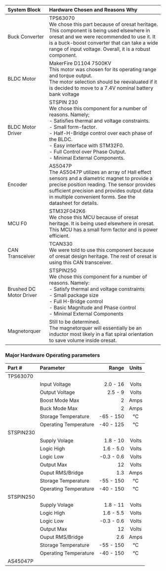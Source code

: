 
| **System Block** | **Hardware Chosen and Reasons Why** |
| :---           | :---                          |
| Buck Converter | TPS63070 <br/>We chose this part because of oresat heritage. This component is being used elsewhere in oresat and we were recommended to use it. It is a buck-boost converter that can take a wide range of input voltage. Overall, it is a robust component. |
| BLDC Motor | MakerFire D1104 7500KV <br/>This motor was chosen for its operating range and torque output. <br/>The motor selection should be reevaluated if it is decided to move to a 7.4V nominal battery bank voltage |
| BLDC Motor Driver | STSPIN 230 <br/>We chose this component for a number of reasons. Namely;  <br/> - Satisfies thermal and voltage constraints. <br/> - Small form-factor. <br/> - Half-H-Bridge control over each phase of the BLDC. <br/> - Easy interface with STM32F0. <br/> - Full Control over Phase Output. <br/> - Minimal External Components. | 
| Encoder | AS5047P <br/>The AS5047P utilizes an array of Hall effect sensors and a diametric magnet to provide a precise position reading. The sensor provides sufficient precision and provides output data in multiple convenient forms. See the datasheet for details. |
| MCU F0 | STM32F042K6 <br/>We chose this MCU because of oresat heritage. It is being used elsewhere in oresat. This MCU has a small form factor and is power efficient. | 
| CAN Transceiver | TCAN330 <br/>We were told to use this component because of oresat design heritage. The rest of oresat is using this CAN transceiver. |
| Brushed DC Motor Driver | STSPIN250 <br/> We chose this component for a number of reasons. Namely: <br/> - Satisfy thermal and voltage constraints <br/> - Small package size <br/> - Full H-Bridge control <br/> - Basic Magnitude and Phase control <br/> - Minimal External Components | 
| Magnetorquer | Still to be determined. <br/> The magnetorquer will essentially be an inductor most likely in a flat spiral orientation to save volume inside oresat. |





### Major Hardware Operating parameters
| Part #  | Parameter | Range | Units |
| :--- | :--- | ---: | :---: |
| TPS63070 |
| | Input Voltage | 2.0 - 16 | Volts |
| | Output Voltage | 2.5 - 9 | Volts |
| | Boost Mode Max | 2 | Amps |
| | Buck Mode Max | 2 | Amps |
| | Storage Temperature | -65 - 150 | °C |
| | Operating Temperature | -40 - 125 | °C |
| STSPIN230 |
| | Supply Volage | 1.8 - 10 | Volts |
| | Logic High | 1.6 - 5.0 | Volts |
| | Logic Low | -0.3 - 0.6 | Volts |
| | Output Max | 12 | Volts |
| | Ouput RMS/Bridge | 1.3 | Amps |
| | Storage Temperature | -55 - 150 | °C |
| | Operating Temperature | -40 - 150 | °C |
| STSPIN250 |
| | Supply Volage | 1.8 - 11 | Volts |
| | Logic High | 1.6 - 5.5  | Volts |
| | Logic Low | -0.3 - 0.6 | Volts |
| | Output Max | 12 | Volts |
| | Ouput RMS/Bridge | 2.6   | Amps |
| | Storage Temperature | -55 - 150 | °C |
| | Operating Temperature | -40 - 150 | °C |
| AS45047P |
